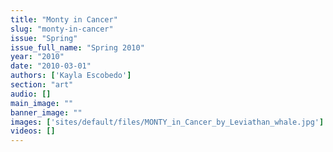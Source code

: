 ```yaml
---
title: "Monty in Cancer"
slug: "monty-in-cancer"
issue: "Spring"
issue_full_name: "Spring 2010"
year: "2010"
date: "2010-03-01"
authors: ['Kayla Escobedo']
section: "art"
audio: []
main_image: ""
banner_image: ""
images: ['sites/default/files/MONTY_in_Cancer_by_Leviathan_whale.jpg']
videos: []
---
```

